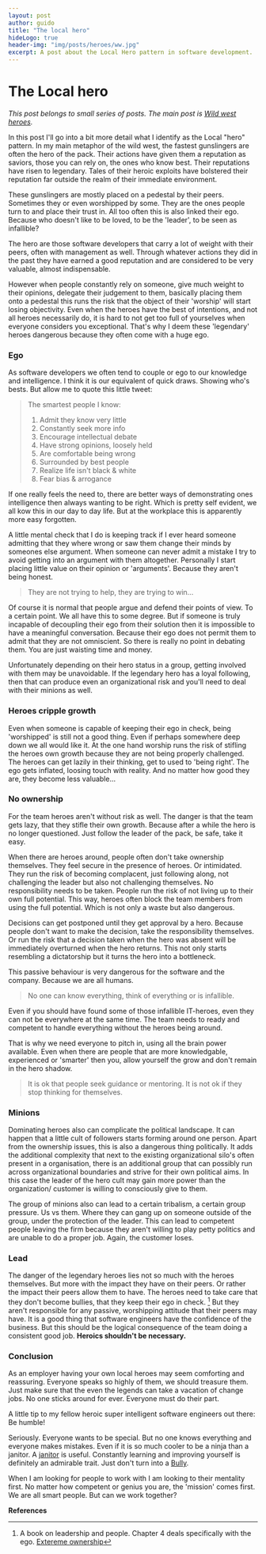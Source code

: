 ```yaml
---
layout: post
author: guido
title: "The local hero"
hideLogo: true
header-img: "img/posts/heroes/ww.jpg"
excerpt: A post about the Local Hero pattern in software development.
---
```

# The Local hero

_This post belongs to small series of posts. The main post is [Wild west heroes](/20/05/2018/Heroes/)._
 
In this post I'll go into a bit more detail what I identify as the Local "hero" pattern. In my main metaphor of the wild west, the fastest gunslingers are often the hero of the pack. Their actions have given them a reputation as saviors, those you can rely on, the ones who know best. Their reputations have risen to legendary. Tales of their heroic exploits have bolstered their reputation far outside the realm of their immediate environment.

These gunslingers are mostly placed on a pedestal by their peers. Sometimes they or even worshipped by some. They are the ones people turn to and place their trust in. All too often this is also linked their ego. Because who doesn't like to be loved, to be the 'leader', to be seen as infallible? 

The hero are those software developers that carry a lot of weight with their peers, often with management as well. Through whatever actions they did in the past they have earned a good reputation and are considered to be very valuable, almost indispensable. 

However when people constantly rely on someone, give much weight to their opinions, delegate their judgement to them, basically placing them onto a pedestal this runs the risk that the object of their 'worship' will start losing objectivity. Even when the heroes have the best of intentions, and not all heroes necessarily do, it is hard to not get too full of yourselves when everyone considers you exceptional. That's why I deem these 'legendary' heroes dangerous because they often come with a huge ego. 

### Ego <a name="ego"/>

As software developers we often tend to couple or ego to our knowledge and intelligence. I think it is our equivalent of quick draws. Showing who's bests. But allow me to quote this little tweet:

> The smartest people I know:
>
> 1. Admit they know very little
> 2. Constantly seek more info
> 3. Encourage intellectual debate
> 4. Have strong opinions, loosely held
> 5. Are comfortable being wrong
> 6. Surrounded by best people
> 7. Realize life isn't black & white
> 8. Fear bias & arrogance

If one really feels the need to, there are better ways of demonstrating ones intelligence then always wanting to be right. Which is pretty self evident, we all kow this in our day to day life. But at the workplace this is apparently more easy forgotten.

A little mental check that I do is keeping track if I ever heard someone admitting that they where wrong or saw them change their minds by someones else argument. When someone can never admit a mistake I try to avoid getting into an argument with them altogether. Personally I start placing little value on their opinion or 'arguments'. Because they aren't being honest.

> They are not trying to help, they are trying to win...

Of course it is normal that people argue and defend their points of view. To a certain point. We all have this to some degree. But if someone is truly incapable of decoupling their ego from their solution then it is impossible to have a meaningful conversation. Because their ego does not permit them to admit that they are not omniscient. So there is really no point in debating them. You are just waisting time and money.

Unfortunately depending on their hero status in a group, getting involved with them may be unavoidable. If the legendary hero has a loyal following, then that can produce even an organizational risk and you'll need to deal with their minions as well.

### Heroes cripple growth

Even when someone is capable of keeping their ego in check, being 'worshipped' is still not a good thing. Even if perhaps somewhere deep down we all would like it. At the one hand worship runs the risk of stifling the heroes own growth because they are not being properly challenged. The heroes can get lazily in their thinking, get to used to 'being right'. The ego gets inflated, loosing touch with reality. And no matter how good they are, they become less valuable...

### No ownership

For the team heroes aren't without risk as well. The danger is that the team gets lazy, that they stifle their own growth. Because after a while the hero is no longer questioned. Just follow the leader of the pack, be safe, take it easy. 

When there are heroes around, people often don't take ownership themselves. They feel secure in the presence of heroes. Or intimidated. They run the risk of becoming complacent, just following along, not challenging the leader but also not challenging themselves. No responsibility needs to be taken. People run the risk of not living up to their own full potential. This way, heroes often block the team members from using the full potential. Which is not only a waste but also dangerous.
     
Decisions can get postponed until they get approval by a hero. Because people don't want to make the decision, take the responsibility themselves. Or run the risk that a decision taken when the hero was absent will be immediately overturned when the hero returns. This not only starts resembling a dictatorship but it turns the hero into a bottleneck. 
     
This passive behaviour is very dangerous for the software and the company. Because we are all humans.
     
> No one can know everything, think of everything or is infallible. 
  
Even if you should have found some of those infallible IT-heroes, even they can not be everywhere at the same time. The team needs to ready and competent to handle everything without the heroes being around.  

That is why we need everyone to pitch in, using all the brain power available. Even when there are people that are more knowledgable, experienced or 'smarter' then you, allow yourself the grow and don't remain in the hero shadow. 

>It is ok that people seek guidance or mentoring. It is not ok if they stop thinking for themselves.

### Minions  <a name="minions"/>

Dominating heroes also can complicate the political landscape. It can happen that a little cult of followers starts forming around one person. Apart from the ownership issues, this is also a dangerous thing politically. It adds the additional complexity that next to the existing organizational silo's often present in a organisation, there is an additional group that can possibly run across organizational boundaries and strive for their own political aims. In this case the leader of the hero cult may gain more power than the organization/ customer is willing to consciously give to them. 

The group of minions also can lead to a certain tribalism, a certain group pressure. Us vs them. Where they can gang up on someone outside of the group, under the protection of the leader. This can lead to competent people leaving the firm because they aren't willing to play petty politics and are unable to do a proper job. Again, the customer loses.

### Lead

The danger of the legendary heroes lies not so much with the heroes themselves. But more with the impact they have on their peers. Or rather the impact their peers allow them to have. The heroes need to take care that they don't become bullies, that they keep their ego in check. [^jocko] But they aren't responsible for any passive, worshipping attitude that their peers may have. It is a good thing that software engineers have the confidence  of the business. But this should be the  logical consequence of the team doing a consistent good job. **Heroics shouldn't be necessary.** 

### Conclusion

As an employer having your own local heroes may seem comforting and reassuring. Everyone speaks so highly of them, we should treasure them. Just make sure that the even the legends can take a vacation of change jobs. No one sticks around for ever. Everyone must do their part.

A little tip to my fellow heroic super intelligent software engineers out there: Be humble!
 
Seriously. Everyone wants to be special. But no one knows everything and everyone makes mistakes. Even if it is so much cooler to be a ninja than a janitor. A [janitor](https://twitter.com/sarah_edo/status/991421712989208576) is useful. Constantly learning and improving yourself is definitely an admirable trait. Just don't turn into a [Bully](/20/05/2018/Bully/). 

When I am looking for people to work with I am looking to their mentality first. No matter how competent or genius you are, the 'mission' comes first. We are all smart people. But can we work together?

**References**

[^jocko]: A book on leadership and people. Chapter 4 deals specifically with the ego. [Extereme ownership](https://www.amazon.com/Extreme-Ownership-U-S-Navy-SEALs-ebook/dp/B00VE4Y0Z2)




